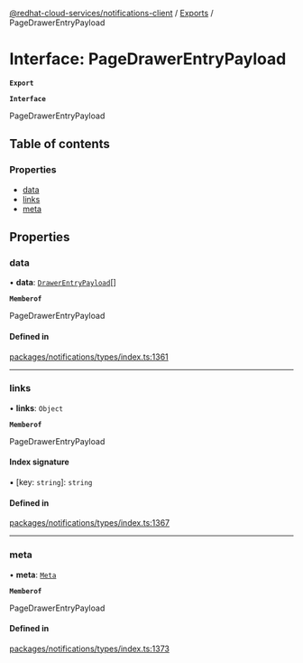 [@redhat-cloud-services/notifications-client](../README.md) / [Exports](../modules.md) / PageDrawerEntryPayload

# Interface: PageDrawerEntryPayload

**`Export`**

**`Interface`**

PageDrawerEntryPayload

## Table of contents

### Properties

- [data](PageDrawerEntryPayload.md#data)
- [links](PageDrawerEntryPayload.md#links)
- [meta](PageDrawerEntryPayload.md#meta)

## Properties

### data

• **data**: [`DrawerEntryPayload`](DrawerEntryPayload.md)[]

**`Memberof`**

PageDrawerEntryPayload

#### Defined in

[packages/notifications/types/index.ts:1361](https://github.com/mkholjuraev/javascript-clients/blob/master/packages/notifications/types/index.ts#L1361)

___

### links

• **links**: `Object`

**`Memberof`**

PageDrawerEntryPayload

#### Index signature

▪ [key: `string`]: `string`

#### Defined in

[packages/notifications/types/index.ts:1367](https://github.com/mkholjuraev/javascript-clients/blob/master/packages/notifications/types/index.ts#L1367)

___

### meta

• **meta**: [`Meta`](Meta.md)

**`Memberof`**

PageDrawerEntryPayload

#### Defined in

[packages/notifications/types/index.ts:1373](https://github.com/mkholjuraev/javascript-clients/blob/master/packages/notifications/types/index.ts#L1373)
